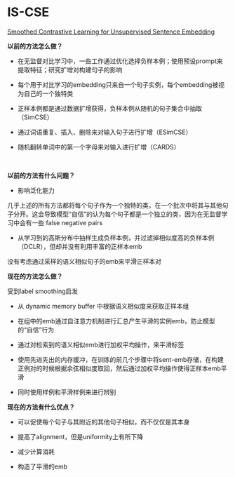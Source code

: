 # IS-CSE

[Smoothed Contrastive Learning for Unsupervised Sentence Embedding](https://aclanthology.org/2022.coling-1.434.pdf)



**以前的方法怎么做？**

* 在无监督对比学习中，一些工作通过优化选择负样本例；使用预设prompt来提取特征；研究扩增对构建句子的影响

* 每个用于对比学习的embedding只来自一个句子实例，每个embedding被视为自己的一个独特类
* 正样本例都是通过数据扩增获得，负样本例从随机的句子集合中抽取（SimCSE）
* 通过词语重复、插入、删除来对输入句子进行扩增（ESimCSE）
* 随机翻转单词中的第一个字母来对输入进行扩增（CARDS）

​	

**以前的方法有什么问题？**

* 影响泛化能力

​	几乎上述的所有方法都将每个句子作为一个独特的类，在一个批次中将其与其他句子分开。这会导致模型“自信”的认为每个句子都是一个独立的类，因为在无监督学习中会有一些 false negative pairs 

* 从学习到的高斯分布中抽样生成负样本例，并过滤掉相似度高的负样本例（DCLR），但却并没有利用丰富的正样本emb

没有考虑通过采样的语义相似句子的emb来平滑正样本对



**现在的方法怎么做？**

受到label smoothing启发

* 从 dynamic memory buffer 中根据语义相似度来获取正样本组

* 在组中的emb通过自注意力机制进行汇总产生平滑的实例emb，防止模型的“自信”行为

* 通过对检索到的语义相似emb进行加权平均操作，来平滑标签

* 使用先进先出的内存缓冲，在训练的前几个步骤中将sent-emb存储，在构建正例对的时候根据余弦相似度取回，然后通过加权平均操作使得正样本emb平滑

* 同时使用样例和平滑样例来进行辨别

  

**现在的方法有什么优点？**

* 可以促使每个句子与其附近的其他句子相似，而不仅仅是其本身

* 提高了alignment，但是uniformity上有所下降

* 减少计算消耗

* 构造了平滑的emb

  